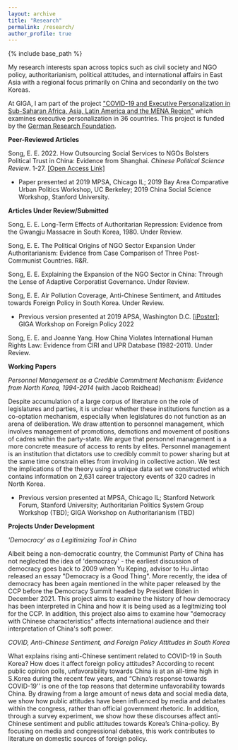 ```yaml
---
layout: archive
title: "Research"
permalink: /research/
author_profile: true
---
```


{% include base_path %}

My research interests span across topics such as civil society and NGO policy, authoritarianism, political attitudes, and international affairs in East Asia with a regional focus primarily on China and secondarily on the two Koreas.

At GIGA, I am part of the project ["COVID-19 and Executive Personalization in Sub-Saharan Africa, Asia, Latin America and the MENA Region"](https://www.giga-hamburg.de/en/projects/covid-19-executive-personalization-saharan-africa-asia-latin-america-mena-region/) which examines executive personalization in 36 countries. This project is funded by the [German Research Foundation](https://www.dfg.de/en/research_funding/index.html).

**Peer-Reviewed Articles**

Song, E. E. 2022. How Outsourcing Social Services to NGOs Bolsters Political Trust in China: Evidence from Shanghai. *Chinese Political Science Review*. 1-27. [[Open Access Link]](https://link.springer.com/article/10.1007/s41111-021-00207-z)
- Paper presented at 2019 MPSA, Chicago IL; 2019 Bay Area Comparative Urban Politics Workshop, UC Berkeley; 2019 China Social Science Workshop, Stanford University.

**Articles Under Review/Submitted**

Song, E. E. Long-Term Effects of Authoritarian Repression: Evidence from the Gwangju Massacre in South Korea, 1980. Under Review.

Song, E. E. The Political Origins of NGO Sector Expansion Under Authoritarianism: Evidence from Case Comparison of Three Post-Communist Countries. R&R.

Song, E. E. Explaining the Expansion of the NGO Sector in China: Through the Lense of Adaptive Corporatist Governance. Under Review.

Song, E. E. Air Pollution Coverage, Anti-Chinese Sentiment, and Attitudes towards Foreign Policy in South Korea. Under Review.
- Previous version presented at 2019 APSA, Washington D.C. [[iPoster]](https://apsa2019-apsa.ipostersessions.com/default.aspx?s=DF-1D-34-3D-64-33-21-12-B0-42-57-A1-87-AC-68-E1); GIGA Workshop on Foreign Policy 2022

Song, E. E. and Joanne Yang. How China Violates International Human Rights Law: Evidence from CIRI and UPR Database (1982-2011). Under Review.


**Working Papers**

*Personnel Management as a Credible Commitment Mechanism: Evidence from North Korea, 1994-2014* (with Jacob Reidhead)

Despite accumulation of a large corpus of literature on the role of legislatures and parties, it is unclear whether these institutions function as a co-optation mechanism, especially when legislatures do not function as an arena of deliberation. We draw attention to personnel management, which involves management of promotions, demotions and movement of positions of cadres within the party-state. We argue that personnel management is a more concrete measure of access to rents by elites. Personnel management is an institution that dictators use to credibly commit to power sharing but at the same time constrain elites from involving in collective action. We test the implications of the theory using a unique data set we constructed which contains information on 2,631 career trajectory events of 320 cadres in North Korea.

- Previous version presented at MPSA, Chicago IL; Stanford Network Forum, Stanford University; Authoritarian Politics System Group Workshop (TBD); GIGA Workshop on Authoritarianism (TBD)

**Projects Under Development**

*'Democracy' as a Legitimizing Tool in China*

Albeit being a non-democratic country, the Communist Party of China has not neglected the idea of 'democracy' - the earliest discussion of democracy goes back to 2009 when Yu Keping, advisor to Hu Jintao released an essay "Democracy is a Good Thing". More recently, the idea of democracy has been again mentioned in the white paper released by the CCP before the Democracy Summit headed by President Biden in December 2021. This project aims to examine the history of how democracy has been interpreted in China and how it is being used as a legitmizing tool for the CCP. In addition, this project also aims to examine how "democracy with Chinese characteristics" affects international audience and their interpretation of China's soft power.

*COVID, Anti-Chinese Sentiment, and Foreign Policy Attitudes in South Korea*

What explains rising anti-Chinese sentiment related to COVID-19 in South Korea? How does it affect foreign policy attitudes? According to recent public opinion polls, unfavorability towards China is at an all-time high in S.Korea during the recent few years, and “China’s response towards COVID-19’’ is one of the top reasons that determine unfavorability towards China. By drawing from a large amount of news data and social media data, we show how public attitudes have been influenced by media and debates within the congress, rather than official government rhetoric. In addition, through a survey experiment, we show how these discourses affect anti-Chinese sentiment and public attitudes towards Korea’s China-policy. By focusing on media and congressional debates, this work contributes to literature on domestic sources of foreign policy.

